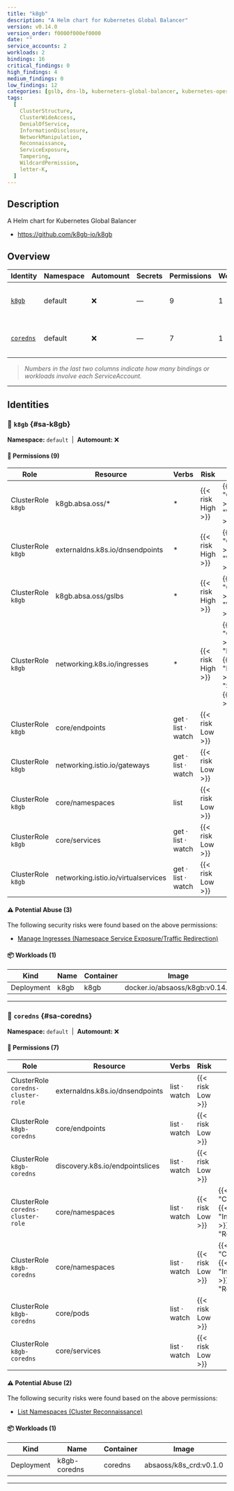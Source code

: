 ```yaml
---
title: "k8gb"
description: "A Helm chart for Kubernetes Global Balancer"
version: v0.14.0
version_order: f0000f000ef0000
date: ""
service_accounts: 2
workloads: 2
bindings: 16
critical_findings: 0
high_findings: 4
medium_findings: 0
low_findings: 12
categories: [gslb, dns-lb, kuberneters-global-balancer, kubernetes-operator, balancer, multi-cluster]
tags:
  [
    ClusterStructure,
    ClusterWideAccess,
    DenialOfService,
    InformationDisclosure,
    NetworkManipulation,
    Reconnaissance,
    ServiceExposure,
    Tampering,
    WildcardPermission,
    letter-K,
  ]
---
```


## Description

A Helm chart for Kubernetes Global Balancer

- https://github.com/k8gb-io/k8gb

## Overview

| Identity                 | Namespace | Automount | Secrets | Permissions | Workloads | Risk                |
| ------------------------ | --------- | --------- | ------- | ----------- | --------- | ------------------- |
| [`k8gb`](#sa-k8gb)       | default   | ❌        | —       | 9           | 1         | {{< risk "High" >}} |
| [`coredns`](#sa-coredns) | default   | ❌        | —       | 7           | 1         | {{< risk "Low" >}}  |

> _Numbers in the last two columns indicate how many bindings or workloads involve each ServiceAccount._

---

## Identities

### 🤖 `k8gb` {#sa-k8gb}

**Namespace:** `default`  |  **Automount:** ❌

#### 🔑 Permissions (9)

| Role               | Resource                            | Verbs              | Risk              | Tags                                                                                                                                                            |
| ------------------ | ----------------------------------- | ------------------ | ----------------- | --------------------------------------------------------------------------------------------------------------------------------------------------------------- |
| ClusterRole `k8gb` | k8gb.absa.oss/\*                    | \*                 | {{< risk High >}} | {{< tag "ClusterWideAccess" >}} {{< tag "WildcardPermission" >}}                                                                                                |
| ClusterRole `k8gb` | externaldns.k8s.io/dnsendpoints     | \*                 | {{< risk High >}} | {{< tag "ClusterWideAccess" >}} {{< tag "WildcardPermission" >}}                                                                                                |
| ClusterRole `k8gb` | k8gb.absa.oss/gslbs                 | \*                 | {{< risk High >}} | {{< tag "ClusterWideAccess" >}} {{< tag "WildcardPermission" >}}                                                                                                |
| ClusterRole `k8gb` | networking.k8s.io/ingresses         | \*                 | {{< risk High >}} | {{< tag "ClusterWideAccess" >}} {{< tag "DenialOfService" >}} {{< tag "NetworkManipulation" >}} {{< tag "ServiceExposure" >}} {{< tag "Tampering" >}} (+1 more) |
| ClusterRole `k8gb` | core/endpoints                      | get · list · watch | {{< risk Low >}}  |                                                                                                                                                                 |
| ClusterRole `k8gb` | networking.istio.io/gateways        | get · list · watch | {{< risk Low >}}  |                                                                                                                                                                 |
| ClusterRole `k8gb` | core/namespaces                     | list               | {{< risk Low >}}  |                                                                                                                                                                 |
| ClusterRole `k8gb` | core/services                       | get · list · watch | {{< risk Low >}}  |                                                                                                                                                                 |
| ClusterRole `k8gb` | networking.istio.io/virtualservices | get · list · watch | {{< risk Low >}}  |                                                                                                                                                                 |

#### ⚠️ Potential Abuse (3)

The following security risks were found based on the above permissions:

- [Manage Ingresses (Namespace Service Exposure/Traffic Redirection)](/rules/1091)

#### 📦 Workloads (1)

| Kind       | Name | Container | Image                          |
| ---------- | ---- | --------- | ------------------------------ |
| Deployment | k8gb | k8gb      | docker.io/absaoss/k8gb:v0.14.0 |

---

### 🤖 `coredns` {#sa-coredns}

**Namespace:** `default`  |  **Automount:** ❌

#### 🔑 Permissions (7)

| Role                               | Resource                        | Verbs        | Risk             | Tags                                                                                            |
| ---------------------------------- | ------------------------------- | ------------ | ---------------- | ----------------------------------------------------------------------------------------------- |
| ClusterRole `coredns-cluster-role` | externaldns.k8s.io/dnsendpoints | list · watch | {{< risk Low >}} |                                                                                                 |
| ClusterRole `k8gb-coredns`         | core/endpoints                  | list · watch | {{< risk Low >}} |                                                                                                 |
| ClusterRole `k8gb-coredns`         | discovery.k8s.io/endpointslices | list · watch | {{< risk Low >}} |                                                                                                 |
| ClusterRole `coredns-cluster-role` | core/namespaces                 | list · watch | {{< risk Low >}} | {{< tag "ClusterStructure" >}} {{< tag "InformationDisclosure" >}} {{< tag "Reconnaissance" >}} |
| ClusterRole `k8gb-coredns`         | core/namespaces                 | list · watch | {{< risk Low >}} | {{< tag "ClusterStructure" >}} {{< tag "InformationDisclosure" >}} {{< tag "Reconnaissance" >}} |
| ClusterRole `k8gb-coredns`         | core/pods                       | list · watch | {{< risk Low >}} |                                                                                                 |
| ClusterRole `k8gb-coredns`         | core/services                   | list · watch | {{< risk Low >}} |                                                                                                 |

#### ⚠️ Potential Abuse (2)

The following security risks were found based on the above permissions:

- [List Namespaces (Cluster Reconnaissance)](/rules/1082)

#### 📦 Workloads (1)

| Kind       | Name         | Container | Image                  |
| ---------- | ------------ | --------- | ---------------------- |
| Deployment | k8gb-coredns | coredns   | absaoss/k8s_crd:v0.1.0 |

---
